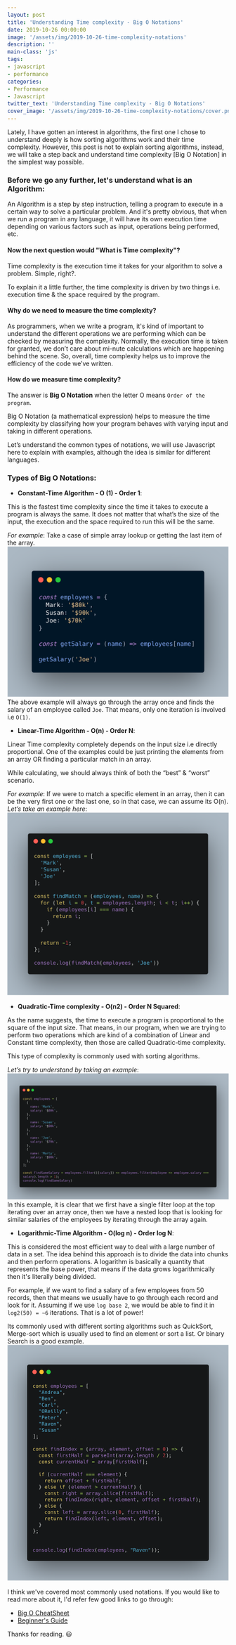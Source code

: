 ```yaml
---
layout: post
title: 'Understanding Time complexity - Big O Notations'
date: 2019-10-26 00:00:00
image: '/assets/img/2019-10-26-time-complexity-notations'
description: ''
main-class: 'js'
tags:
- javascript
- performance
categories:
- Performance
- Javascript
twitter_text: 'Understanding Time complexity - Big O Notations'
cover_image: '/assets/img/2019-10-26-time-complexity-notations/cover.png'
---
```


Lately, I have gotten an interest in algorithms, the first one I chose to understand deeply is how sorting algorithms work and their time complexity. However, this post is not to explain sorting algorithms, instead, we will take a step back and understand time complexity [Big O Notation] in the simplest way possible.

### Before we go any further, let's understand what is an Algorithm:

An Algorithm is a step by step instruction, telling a program to execute in a certain way to solve a particular problem. And it's pretty obvious, that when we run a program in any language, it will have its own execution time depending on various factors such as input, operations being performed, etc.

#### Now the next question would "What is Time complexity"?

Time complexity is the execution time it takes for your algorithm to solve a problem. Simple, right?. 

To explain it a little further, the time complexity is driven by two things i.e. execution time & the space required by the program.

#### Why do we need to measure the time complexity?

As programmers, when we write a program, it's kind of important to understand the different operations we are performing which can be checked by measuring the complexity. Normally, the execution time is taken for granted, we don’t care about mi-nute calculations which are happening behind the scene. So, overall, time complexity helps us to improve the efficiency of the code we’ve written.

#### How do we measure time complexity?

The answer is **Big O Notation** when the letter O means `Order of the program`.

Big O Notation (a mathematical expression) helps to measure the time complexity by classifying how your program behaves with varying input and taking in different operations.

Let’s understand the common types of notations, we will use Javascript here to explain with examples, although the idea is similar for different languages.

### Types of Big O Notations:

* **Constant-Time Algorithm - O (1) - Order 1**:

This is the fastest time complexity since the time it takes to execute a program is always the same. It does not matter that what’s the size of the input, the execution and the space required to run this will be the same.

*For example*: Take a case of simple array lookup or getting the last item of the array.
![Constant Time Algorithm](/assets/img/2019-10-26-time-complexity-notations/constant.png)
The above example will always go through the array once and finds the salary of an employee called `Joe`. That means, only one iteration is involved i.e `O(1)`.

* **Linear-Time Algorithm - O(n) - Order N**:

Linear Time complexity completely depends on the input size i.e directly proportional. One of the examples could be just printing the elements from an array OR finding a particular match in an array.

While calculating, we should always think of both the “best” & “worst” scenario. 

*For example*: If we were to match a specific element in an array, then it can be the very first one or the last one, so in that case, we can assume its O(n).
*Let’s take an example here*:
![Linear Time Algorithm](/assets/img/2019-10-26-time-complexity-notations/linear.png)
* **Quadratic-Time complexity - O(n2) - Order N Squared**:

As the name suggests, the time to execute a program is proportional to the square of the input size. That means, in our program, when we are trying to perform two operations which are kind of a combination of Linear and Constant time complexity, then those are called Quadratic-time complexity.

This type of complexity is commonly used with sorting algorithms. 

*Let’s try to understand by taking an example*: 
![Quadratic Time Algorithm](/assets/img/2019-10-26-time-complexity-notations/quad.png)
In this example, it is clear that we first have a single filter loop at the top iterating over an array once, then we have a nested loop that is looking for similar salaries of the employees by iterating through the array again.

* **Logarithmic-Time Algorithm - O(log n) - Order log N**:

This is considered the most efficient way to deal with a large number of data in a set. The idea behind this approach is to divide the data into chunks and then perform operations. A logarithm is basically a quantity that represents the base power, that means if the data grows logarithmically then it's literally being divided.

For example, if we want to find a salary of a few employees from 50 records, then that means we usually have to go through each record and look for it. Assuming if we use `log base 2`, we would be able to find it in `log2(50) = ~6` iterations. That is a lot of power!

Its commonly used with different sorting algorithms such as QuickSort, Merge-sort which is usually used to find an element or sort a list. Or binary Search is a good example.
![Logarithmic Time Algorithm](/assets/img/2019-10-26-time-complexity-notations/log.png)

I think we've covered most commonly used notations. If you would like to read more about it, I'd refer few good links to go through:
* [Big O CheatSheet][big-o-cheatsheet]
* [Beginner's Guide][beginner-guide]

Thanks for reading. 😃

[big-o-cheatsheet]: https://www.bigocheatsheet.com/
[beginner-guide]: https://rob-bell.net/2009/06/a-beginners-guide-to-big-o-notation/